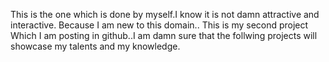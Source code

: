 This is the one which is done by myself.I know it is not damn attractive and interactive. Because I am new to this domain.. This is my second project Which I am posting in github..I am damn sure that the follwing projects will showcase my talents and my knowledge.
